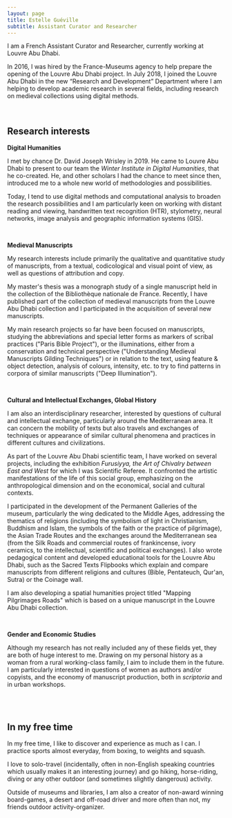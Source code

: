 ```yaml
---
layout: page
title: Estelle Guéville
subtitle: Assistant Curator and Researcher
---
```


I am a French Assistant Curator and Researcher, currently working at Louvre Abu Dhabi. 

In 2016, I was hired by the France-Museums agency to help prepare the opening of the Louvre Abu Dhabi project. In July 2018, I joined the Louvre Abu Dhabi in the new “Research and Development” Department where I am helping to develop academic research in several fields, including research on medieval collections using digital methods.

<br>

## Research interests

**Digital Humanities**

I met by chance Dr. David Joseph Wrisley in 2019. He came to Louvre Abu Dhabi to present to our team the *Winter Institute in Digital Humanities*, that he co-created. He, and other scholars I had the chance to meet since then, introduced me to a whole new world of methodologies and possibilities.

Today, I tend to use digital methods and computational analysis to broaden the research possibilities and I am particularly keen on working with distant reading and viewing, handwritten text recognition (HTR), stylometry, neural networks, image analysis and geographic information systems (GIS). 

<br>

**Medieval Manuscripts**

My research interests include primarily the qualitative and quantitative study of manuscripts, from a textual, codicological and visual point of view, as well as questions of attribution and copy. 

My master's thesis was a monograph study of a single manuscript held in the collection of the Bibliothèque nationale de France. Recently, I have published part of the collection of medieval manuscripts from the Louvre Abu Dhabi collection and I participated in the acquisition of several new manuscripts. 

My main research projects so far have been focused on manuscripts, studying the abbreviations and special letter forms as markers of scribal practices ("Paris Bible Project"), or the illuminations, either from a conservation and technical perspective ("Understanding Medieval Manuscripts Gilding Techniques") or in relation to the text, using feature & object detection, analysis of colours, intensity, etc. to try to find patterns  in corpora of similar manuscripts ("Deep Illumination").

<br>

**Cultural and Intellectual Exchanges, Global History**

I am also an interdisciplinary researcher, interested by questions of cultural and intellectual exchange, particularly around the Mediterranean area. It can concern the mobility of texts but also travels and exchanges of techniques or appearance of similar cultural phenomena and practices in different cultures and civilizations.

As part of the Louvre Abu Dhabi scientific team, I have worked on several projects, including the exhibition *Furusiyya, the Art of Chivalry between East and West* for which I was Scientific Referee. It confronted the artistic manifestations of the life of this social group, emphasizing on the anthropological dimension and on the economical, social and cultural contexts.

I participated in the development of the Permanent Galleries of the museum, particularly the wing dedicated to the Middle Ages, addressing the thematics of religions (including the symbolism of light in Christianism, Buddhism and Islam, the symbols of the faith or the practice of pilgrimage), the Asian Trade Routes and the exchanges around the Mediterranean sea (from the Silk Roads and commercial routes of frankincense, ivory ceramics, to the intellectual, scientific and political exchanges). I also wrote pedagogical content and developed educational tools for the Louvre Abu Dhabi, such as the Sacred Texts Flipbooks which explain and compare manuscripts from different religions and cultures (Bible, Pentateuch, Qur'an, Sutra) or the Coinage wall.

I am also developing a spatial humanities project titled "Mapping Pilgrimages Roads" which is based on a unique manuscript in the Louvre Abu Dhabi collection.

<br>

**Gender and Economic Studies**

Although my research has not really included any of these fields yet, they are both of huge interest to me. Drawing on my personal history as a woman from a rural working-class family, I aim to include them in the future. I am particularly interested in questions of women as authors and/or copyists, and the economy of manuscript production, both in *scriptoria* and in urban workshops. 

<br>

<br>

## In my free time

In my free time, I like to discover and experience as much as I can. I practice sports almost everyday, from boxing, to weights and squash. 

I love to solo-travel (incidentally, often in non-English speaking countries which usually makes it an interesting journey) and go hiking, horse-riding, diving or any other outdoor (and sometimes slightly dangerous) activity.

Outside of museums and libraries, I am also a creator of non-award winning board-games, a desert and off-road driver and more often than not, my friends outdoor activity-organizer.

